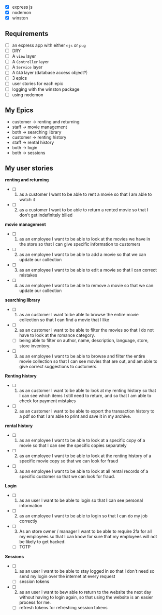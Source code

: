
- [x] express js
- [x] nodemon
- [x] winston

## Requirements

- [ ] an express app with either `ejs` or `pug`
- [ ] DRY
- [ ] A `view` layer
- [ ] A `Controller` layer
- [ ] A `Service` layer
- [ ] A `DAO` layer (database access object?)
- [ ] 3 epics
- [ ] user stories for each epic
- [ ] logging with the winston package
- [ ] using nodemon

## My Epics

- customer -> renting and returning
- staff -> movie management
- both -> searching library
- customer -> renting history
- staff -> rental history
- both -> login
- both -> sessions

## My user stories

**renting and returning**

* [ ] 1. as a customer I want to be able to rent a movie so that I am able to watch it
* [ ] 2. as a customer I want to be able to return a rented movie so that I don't get indefinitely billed

**movie management**

* [ ] 1. as an employee I want to be able to look at the movies we have in the store so that I can give specific information to customers
* [ ] 2. as an employee I want to be able to add a movie so that we can update our collection
* [ ] 3. as an employee I want to be able to edit a movie so that I can correct mistakes
* [ ] 4. as an employee I want to be able to remove a movie so that we can update our collection

**searching library**

* [ ] 1. as an customer I want to be able to browse the entire movie collection so that I can find a movie that I like
* [ ] 2. as an customer I want to be able to filter the movies so that I do not have to look at the romance category.
	* [ ] being able to filter on author, name, description, language, store, store inventory.
* [ ] 3. as an employee I want to be able to browse and filter the entire movie collection so that I can see movies that are out, and am able to give correct suggestions to customers.

**Renting history**

* [ ] 1. as an customer I want to be able to look at my renting history so that I can see which items I still need to return, and so that I am able to check for payment mistakes
* [ ] 2. as an customer I want to be able to export the transaction history to a pdf so that I am able to print and save it in my archive.

**rental history**

* [ ] 1. as an employee I want to be able to look at a specific copy of a movie so that I can see the specific copies separately
* [ ] 2. as an employee I want to be able to look at the renting history of a specific movie copy so that we can look for fraud
* [ ] 3. as an employee I want to be able to look at all rental records of a specific customer so that we can look for fraud.

**Login**

* [ ] 1. as an user I want to be able to login so that I can see personal information
* [ ] 2. as an employee I want to be able to login so that I can do my job correctly
* [ ] 3. As an store owner / manager I want to be able to require 2fa for all my employees so that I can know for sure that my employees will not be likely to get hacked.
	* [ ] TOTP

**Sessions**

* [ ] 1. as an user I want to be able to stay logged in so that I don't need so send my login over the internet at every request
	* [ ] session tokens
* [ ] 2. as an user I want to bew able to return to the website the next day without having to login again, so that using the website is an easier process for me.
	* [ ] refresh tokens for refreshing session tokens